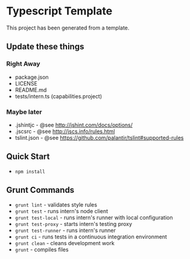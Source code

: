 # Typescript Template

This project has been generated from a template.

## Update these things

### Right Away
* package.json
* LICENSE
* README.md
* tests/intern.ts (capabilities.project)

### Maybe later
* .jshintjc - @see http://jshint.com/docs/options/
* .jscsrc - @see http://jscs.info/rules.html
* tslint.json - @see https://github.com/palantir/tslint#supported-rules

## Quick Start

* `npm install`

## Grunt Commands

* `grunt lint` - validates style rules
* `grunt test` - runs intern's node client
* `grunt test-local` - runs intern's runner with local configuration
* `grunt test-proxy` - starts intern's testing proxy
* `grunt test-runner` - runs intern's runner
* `grunt ci` - runs tests in a continuous integration environment
* `grunt clean` - cleans development work
* `grunt` - compiles files
